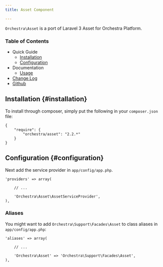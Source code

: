 ```yaml
---
title: Asset Component

---
```


`Orchestra\Asset` is a port of Laravel 3 Asset for Orchestra Platform.

### Table of Contents

* Quick Guide
  - [Installation](#installation)
  - [Configuration](#configuration)
* Documentation
  - [Usage](/docs/2.2/components/asset/usage)
* [Change Log](/docs/2.2/components/asset/changes#v2-2)
* [Github](https://github.com/orchestral/asset)

## Installation {#installation}

To install through composer, simply put the following in your `composer.json` file:

	{
		"require": {
			"orchestra/asset": "2.2.*"
		}
	}

## Configuration {#configuration}

Next add the service provider in `app/config/app.php`.

	'providers' => array(

		// ...

		'Orchestra\Asset\AssetServiceProvider',
	),

### Aliases

You might want to add `Orchestra\Support\Facades\Asset` to class aliases in `app/config/app.php`:

	'aliases' => array(

		// ...

		'Orchestra\Asset' => 'Orchestra\Support\Facades\Asset',
	),

